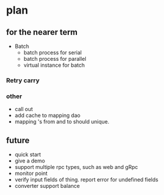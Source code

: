 # plan

## for the nearer term

* Batch
  * batch process for serial
  * batch process for parallel
  * virtual instance for batch

### Retry carry

### other

* call out
* add cache to mapping dao
* mapping 's from and to should unique. 

## future

* quick start
* give a demo
* support multiple rpc types, such as web and gRpc
* monitor point
* verify input fields of thing. report error for undefined fields
* converter support balance




